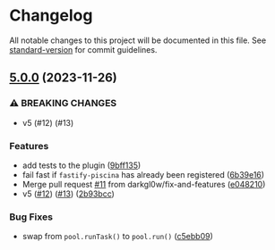 # Changelog

All notable changes to this project will be documented in this file. See [standard-version](https://github.com/conventional-changelog/standard-version) for commit guidelines.

## [5.0.0](https://github.com/piscinajs/fastify-piscina/compare/v4.0.0...v5.0.0) (2023-11-26)


### ⚠ BREAKING CHANGES

* v5 (#12) (#13)

### Features

* add tests to the plugin ([9bff135](https://github.com/piscinajs/fastify-piscina/commit/9bff13512c6bc9a3954faa9b766f43e75eb27321))
* fail fast if `fastify-piscina` has already been registered ([6b39e16](https://github.com/piscinajs/fastify-piscina/commit/6b39e167d367d99b345d6e6d90ed6dd3e6510b55))
* Merge pull request [#11](https://github.com/piscinajs/fastify-piscina/issues/11) from darkgl0w/fix-and-features ([e048210](https://github.com/piscinajs/fastify-piscina/commit/e04821061762c56ec84e085e2edf7e6bc8496b7b))
* v5 ([#12](https://github.com/piscinajs/fastify-piscina/issues/12)) ([#13](https://github.com/piscinajs/fastify-piscina/issues/13)) ([2b93bcc](https://github.com/piscinajs/fastify-piscina/commit/2b93bccf10ce460c0670743a27ab6e70634a17d1))


### Bug Fixes

* swap from `pool.runTask()` to `pool.run()` ([c5ebb09](https://github.com/piscinajs/fastify-piscina/commit/c5ebb09d095b48ce5d72f1ded1dd703c7c1b533d))
